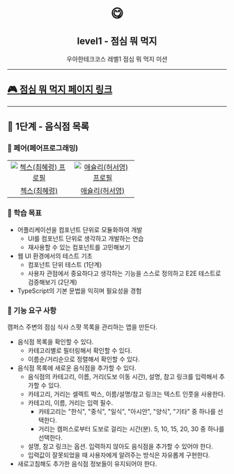 <h1 align="middle">😋</h1>
<h2 align="middle">level1 - 점심 뭐 먹지</h2>
<p align="middle">우아한테크코스 레벨1 점심 뭐 먹지 미션</p>

---

## [🎮 점심 뭐 먹지 페이지 링크](https://hyeryongchoi.github.io/javascript-lunch/)

---

## 🚀 1단계 - 음식점 목록

### 🙏 페어(페어프로그래밍)

<table>
  <tr>
    <td align="center" width="130px">
      <a href="https://github.com/HyeryongChoi" target="_blank">
        <img src="https://avatars.githubusercontent.com/u/24777828?v=4" alt="첵스(최혜령) 프로필" />
      </a>
    </td>
    <td align="center" width="130px">
      <a href="https://github.com/jeonjeunghoon" target="_blank">
        <img src="https://avatars.githubusercontent.com/u/51967731?v=4" alt="애슐리(허서영) 프로필" />
      </a>
    </td>
  </tr>
  <tr>
    <td align="center">
      <a href="https://github.com/HyeryongChoi" target="_blank">
        첵스(최혜령)
      </a>
    </td>
    <td align="center">
      <a href="https://github.com/ashleysyheo" target="_blank">
        애슐리(허서영)
      </a>
    </td>
  </tr>
</table>

### 📍 학습 목표

- 어플리케이션을 컴포넌트 단위로 모듈화하여 개발
  - UI를 컴포넌트 단위로 생각하고 개발하는 연습
  - 재사용할 수 있는 컴포넌트를 고민해보기
- 웹 UI 환경에서의 테스트 기초
  - 컴포넌트 단위 테스트 (1단계)
  - 사용자 관점에서 중요하다고 생각하는 기능을 스스로 정의하고 E2E 테스트로 검증해보기 (2단계)
- TypeScript의 기본 문법을 익히며 필요성을 경험

### 🎯 기능 요구 사항

캠퍼스 주변의 점심 식사 스팟 목록을 관리하는 앱을 만든다.

- 음식점 목록을 확인할 수 있다.
  - 카테고리별로 필터링해서 확인할 수 있다.
  - 이름순/거리순으로 정렬해서 확인할 수 있다.
- 음식점 목록에 새로운 음식점을 추가할 수 있다.
  - 음식점의 카테고리, 이름, 거리(도보 이동 시간), 설명, 참고 링크를 입력해서 추가할 수 있다.
  - 카테고리, 거리는 셀렉트 박스, 이름/설명/참고 링크는 텍스트 인풋을 사용한다.
  - 카테고리, 이름, 거리는 입력 필수.
    - 카테고리는 "한식", "중식", "일식", "아시안", "양식", "기타" 중 하나를 선택한다.
    - 거리는 캠퍼스로부터 도보로 걸리는 시간(분). 5, 10, 15, 20, 30 중 하나를 선택한다.
  - 설명, 참고 링크는 옵션. 입력하지 않아도 음식점을 추가할 수 있어야 한다.
  - 입력값이 잘못되었을 때 사용자에게 알려주는 방식은 자유롭게 구현한다.
- 새로고침해도 추가한 음식점 정보들이 유지되어야 한다.
